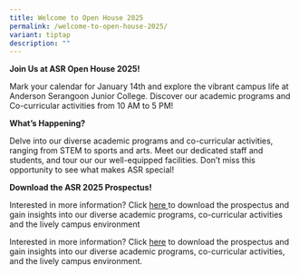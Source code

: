 ```yaml
---
title: Welcome to Open House 2025
permalink: /welcome-to-open-house-2025/
variant: tiptap
description: ""
---
```

<p><strong>Join Us at ASR Open House 2025!</strong>
</p>
<p>Mark your calendar for January 14th and explore the vibrant campus life
at Anderson Serangoon Junior College. Discover our academic programs and
Co-curricular activities from 10 AM to 5 PM!</p>
<p></p>
<p><strong>What’s Happening?</strong>
</p>
<p>Delve into our diverse academic programs and co-curricular activities,
ranging from STEM to sports and arts. Meet our dedicated staff and students,
and tour our our well-equipped facilities. Don’t miss this opportunity
to see what makes ASR special!</p>
<p></p>
<p><strong>Download the ASR 2025 Prospectus!</strong>
</p>
<p>Interested in more information? Click <a href="/files/ASRJC_20Prospectus_202025_pdf_Crop_compressed.pdf" rel="noopener nofollow" target="_blank">here </a>to
download the prospectus and gain insights into our diverse academic programs,
co-curricular activities and the lively campus environment
<br>
</p>
<p>Interested in more information? Click <a href="https://drive.google.com/file/d/1Tq8NmDrlOGDPIzembZCa0YEvdSLKlFfJ/view?usp=sharing" rel="noopener noreferrer nofollow" target="_blank">here</a> to
download the prospectus and gain insights into our diverse academic programs,
co-curricular activities, and the lively campus environment.
<br>
<br>
</p>
<p>
<br>
</p>